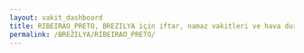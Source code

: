 ```yaml
---
layout: vakit_dashboard
title: RIBEIRAO_PRETO, BREZILYA için iftar, namaz vakitleri ve hava durumu - ilçe/eyalet seç
permalink: /BREZILYA/RIBEIRAO_PRETO/
---
```


<script type="text/javascript">
  var GLOBAL_COUNTRY = 'BREZILYA';
  var GLOBAL_CITY = 'RIBEIRAO_PRETO';
  var GLOBAL_STATE = '';
  var lat = 72;
  var lon = 21;
</script>
